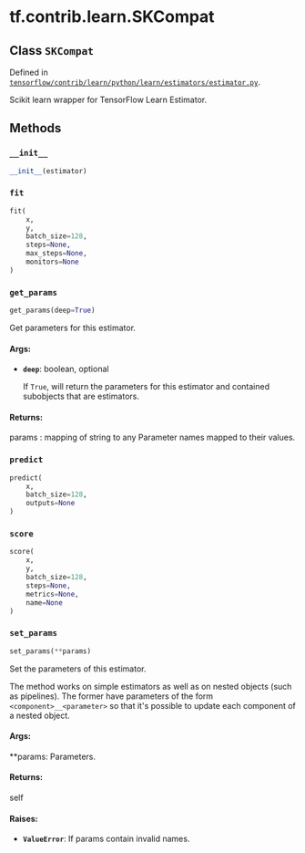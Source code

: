 <div itemscope itemtype="http://developers.google.com/ReferenceObject">
<meta itemprop="name" content="tf.contrib.learn.SKCompat" />
<meta itemprop="property" content="__init__"/>
<meta itemprop="property" content="fit"/>
<meta itemprop="property" content="get_params"/>
<meta itemprop="property" content="predict"/>
<meta itemprop="property" content="score"/>
<meta itemprop="property" content="set_params"/>
</div>

# tf.contrib.learn.SKCompat

## Class `SKCompat`





Defined in [`tensorflow/contrib/learn/python/learn/estimators/estimator.py`](https://www.tensorflow.org/code/tensorflow/contrib/learn/python/learn/estimators/estimator.py).

Scikit learn wrapper for TensorFlow Learn Estimator.

## Methods

<h3 id="__init__"><code>__init__</code></h3>

``` python
__init__(estimator)
```



<h3 id="fit"><code>fit</code></h3>

``` python
fit(
    x,
    y,
    batch_size=128,
    steps=None,
    max_steps=None,
    monitors=None
)
```



<h3 id="get_params"><code>get_params</code></h3>

``` python
get_params(deep=True)
```

Get parameters for this estimator.

#### Args:

* <b>`deep`</b>: boolean, optional

    If `True`, will return the parameters for this estimator and
    contained subobjects that are estimators.


#### Returns:

  params : mapping of string to any
  Parameter names mapped to their values.

<h3 id="predict"><code>predict</code></h3>

``` python
predict(
    x,
    batch_size=128,
    outputs=None
)
```



<h3 id="score"><code>score</code></h3>

``` python
score(
    x,
    y,
    batch_size=128,
    steps=None,
    metrics=None,
    name=None
)
```



<h3 id="set_params"><code>set_params</code></h3>

``` python
set_params(**params)
```

Set the parameters of this estimator.

The method works on simple estimators as well as on nested objects
(such as pipelines). The former have parameters of the form
``<component>__<parameter>`` so that it's possible to update each
component of a nested object.

#### Args:

  **params: Parameters.


#### Returns:

  self


#### Raises:

* <b>`ValueError`</b>: If params contain invalid names.



